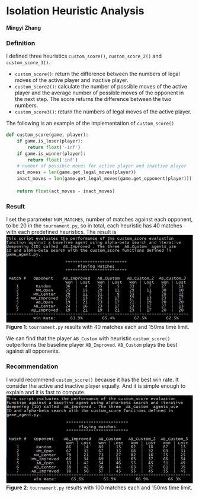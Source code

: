 # Isolation Heuristic Analysis
#### Mingyi Zhang

### Definition
I defined three heuristics `custom_score()`, `custom_score_2()` and `custom_score_3()`.
*  `custom_score()`: return the difference between the numbers of legal moves of the active player and inactive player.  
* `custom_score2()`: calculate the number of possible moves of the active player and the average number of possible moves of the opponent in the next step. The score returns the difference between the two numbers.
* `custom_score3()`: return the numbers of legal moves of the active player.

The following is an example of the implementation of `custom_score()`
```python
def custom_score(game, player):
    if game.is_loser(player):
        return float('-inf')
    if game.is_winner(player):
        return float('inf')
    # number of possible moves for active player and inactive player
    act_moves = len(game.get_legal_moves(player))
    inact_moves = len(game.get_legal_moves(game.get_opponent(player)))

    return float(act_moves - inact_moves)
```

### Result
I set the parameter `NUM_MATCHES`, number of matches against each opponent, to be 20 in the `tournament.py`, so in total, each heuristic has 40 matches with each predefined heuristics. The result is
![alt text][result40]
__Figure 1__: `tournament.py` results with 40 matches each and 150ms time limit.

We can find that the player `AB_Custom` with heuristic `custom_score()` outperforms the baseline player `AB_Improved`. `AB_Custom` plays the best against all opponents.

### Recommendation
I would recommend `custom_score()` because it has the best win rate. It consider the active and inactive player equally. And it is simple enough to explain and it is fast to compute.
![alt text][result100]
__Figure 2__: `tournament.py` results with 100 matches each and 150ms time limit.

[result40]: result.png
[result100]:result_100.png
